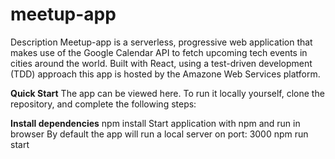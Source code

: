 # meetup-app

Description
Meetup-app is a serverless, progressive web application that makes use of the Google Calendar API to fetch upcoming tech events in cities around the world. Built with React, using a test-driven development (TDD) approach this app is hosted by the Amazone Web Services platform.



**Quick Start**
The app can be viewed here. To run it locally yourself, clone the repository, and complete the following steps:

**Install dependencies**
npm install
Start application with npm and run in browser
By default the app will run a local server on port: 3000
npm run start
